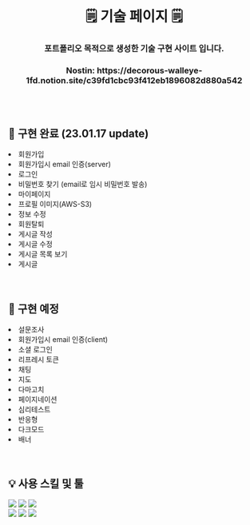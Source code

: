 </br>
</br>
<div align=center>
  <h1>🗒 기술 페이지 🗒</h1>
  <h3>포트폴리오 목적으로 생성한 기술 구현 사이트 입니다.<h3>
    Nostin: https://decorous-walleye-1fd.notion.site/c39fd1cbc93f412eb1896082d880a542
</div>
<br><br>

<h2>📂 구현 완료 (23.01.17 update)</h2>
<div>
<li>회원가입</il>
<li>회원가입시 email 인증(server)</il>
<li>로그인</il>
<li>비밀번호 찾기 (email로 임시 비밀번호 발송)</il>
<li>마이페이지</il>
<li>프로필 이미지(AWS-S3)</il>
<li>정보 수정</il>
<li>회원탈퇴</il>
<li>게시글 작성</il>
<li>게시글 수정</il>
<li>게시글 목록 보기</il>
<li>게시글 </il>
</div>
<br><br>


<h2>📁 구현 예정</h2>
<div>
<li>설문조사</il>
<li>회원가입시 email 인증(client)</il>
<li>소셜 로그인</il>
<li>리프레시 토큰</il>
<li>채팅</il>
<li>지도</il>
<li>다마고치</il>
<li>페이지네이션</il>
<li>심리테스트</il>
<li>반응형</il>
<li>다크모드</il>
<li>배너</il>
</div>
<br><br>

<h2>💡 사용 스킬 및 툴</h2>
<p>
<img src="https://img.shields.io/badge/javascript-F7DF1E?style=flat-square&logo=javascript&logoColor=black">
<img src="https://img.shields.io/badge/node.js-339933?style=flat-square&logo=Node.js&logoColor=white">
<img src="https://img.shields.io/badge/mysql-4479A1?style=flat-square&logo=mysql&logoColor=white"></br>
<img src="https://img.shields.io/badge/sequelize-52B0E7?style=flat-square&logo=Sequelize&logoColor=white">
<img src="https://img.shields.io/badge/express-000000?style=flat-square&logo=express&logoColor=white">
<img src="https://img.shields.io/badge/amazonaws-232F3E?style=flat-square&logo=amazonaws&logoColor=white">
</p>
</br>
</br>
